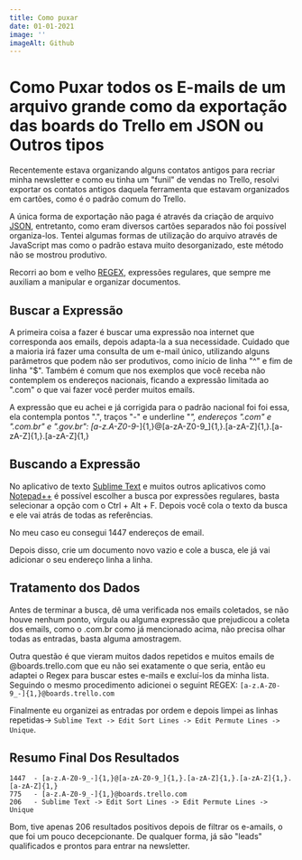 ```yaml
---
title: Como puxar
date: 01-01-2021
image: ''
imageAlt: Github
---
```


# Como Puxar todos os E-mails de um arquivo grande como da exportação das boards do Trello em JSON ou Outros tipos

Recentemente estava organizando alguns contatos antigos para recriar minha newsletter e como eu tinha um "funil" de vendas no Trello, resolvi exportar os contatos antigos daquela ferramenta que estavam organizados em cartões, como é o padrão comum do Trello.

A única forma de exportação não paga é através da criação de arquivo [JSON](link), entretanto, como eram diversos cartões separados não foi possível organiza-los. Tentei algumas formas de utilização do arquivo através de JavaScript mas como o padrão estava muito desorganizado, este método não se mostrou produtivo.

Recorri ao bom e velho [REGEX](link), expressões regulares, que sempre me auxiliam a manipular e organizar documentos.

## Buscar a Expressão

A primeira coisa a fazer é buscar uma expressão noa internet que corresponda aos emails, depois adapta-la a sua necessidade. Cuidado que a maioria irá fazer uma consulta de um e-mail único, utilizando alguns parâmetros que podem não ser produtivos, como início de linha "^" e fim de linha "$". Também é comum que nos exemplos que você receba não contemplem os endereços nacionais, ficando a expressão limitada ao ".com" o que vai fazer você perder muitos emails.

A expressão que eu achei e já corrigida para o padrão nacional foi foi essa, ela contempla pontos ".", traços "-" e underline "_", endereços ".com" e ".com.br" e ".gov.br": [a-z.A-Z0-9_-]{1,}@[a-zA-Z0-9_]{1,}.[a-zA-Z]{1,}.[a-zA-Z]{1,}.[a-zA-Z]{1,}

## Buscando a Expressão

No aplicativo de texto [Sublime Text](link) e muitos outros aplicativos como [Notepad++](..) é possível escolher a busca por expressões regulares, basta selecionar a opção com o Ctrl + Alt + F. Depois você cola o texto da busca e ele vai atrás de todas as referências.

No meu caso eu consegui 1447 endereços de email.

Depois disso, crie um documento novo vazio e cole a busca, ele já vai adicionar o seu endereço linha a linha.

## Tratamento dos Dados

Antes de terminar a busca, dê uma verificada nos emails coletados, se não houve nenhum ponto, vírgula ou alguma expressão que prejudicou a coleta dos emails, como o .com.br como já mencionado acima, não precisa olhar todas as entradas, basta alguma amostragem.

Outra questão é que vieram muitos dados repetidos e muitos emails de @boards.trello.com que eu não sei exatamente o que seria, então eu adaptei o Regex para buscar estes e-mails e excluí-los da minha lista. Seguindo o mesmo procedimento adicionei o seguint REGEX: ```[a-z.A-Z0-9_-]{1,}@boards.trello.com```

Finalmente eu organizei as entradas por ordem e depois limpei as linhas repetidas-> ```Sublime Text -> Edit Sort Lines -> Edit Permute Lines -> Unique```.


## Resumo Final Dos Resultados

```regex
1447  - [a-z.A-Z0-9_-]{1,}@[a-zA-Z0-9_]{1,}.[a-zA-Z]{1,}.[a-zA-Z]{1,}.[a-zA-Z]{1,}
775   - [a-z.A-Z0-9_-]{1,}@boards.trello.com
206   - Sublime Text -> Edit Sort Lines -> Edit Permute Lines -> Unique
```

Bom, tive apenas 206 resultados positivos depois de filtrar os e-amails, o que foi um pouco decepcionante. De qualquer forma, já são "leads" qualificados e prontos para entrar na newsletter.
